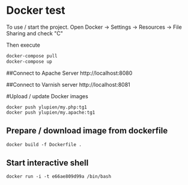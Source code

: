 # Docker test

To use / start the project.
Open Docker -> Settings -> Resources -> File Sharing and check "C"

Then execute 

```bash
docker-compose pull
docker-compose up
```

##Connect to Apache Server 
http://localhost:8080  


##Connect to Varnish server
http://localhost:8081  


#Upload / update Docker images
```
docker push ylupien/my.php:tg1
docker push ylupien/my.apache:tg1
```



## Prepare / download image from dockerfile
```
docker build -f Dockerfile .
```


## Start interactive shell
```
docker run -i -t e66ae809d99a /bin/bash
```
